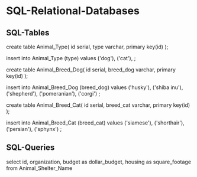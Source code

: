 # SQL-Relational-Databases
## SQL-Tables

create table Animal_Type(
 id serial,
 type varchar,
 primary key(id)
);

insert into Animal_Type (type) values
('dog'),
('cat'),
;

create table Animal_Breed_Dog(
  id serial,
  breed_dog varchar,
  primary key(id)
  );
  
 insert into Animal_Breed_Dog (breed_dog) values
 ('husky'),
 ('shiba inu'),
 ('shepherd'),
 ('pomeranian'),
 ('corgi')
 ;
 
 create table Animal_Breed_Cat(
   id serial,
   breed_cat varchar,
   primary key(id)
   );
   
   insert into Animal_Breed_Cat (breed_cat) values
   ('siamese'),
   ('shorthair'),
   ('persian'),
   ('sphynx')
   ;
   


## SQL-Queries 

select id, organization, budget as dollar_budget, housing as square_footage from Animal_Shelter_Name
